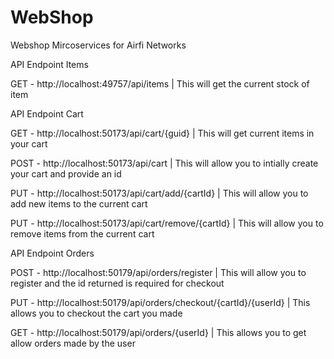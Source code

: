 # WebShop
Webshop Mircoservices for Airfi Networks


API Endpoint Items 

GET - http://localhost:49757/api/items | This will get the current stock of item

API Endpoint Cart 

GET - http://localhost:50173/api/cart/{guid} | This will get current items in your cart 

POST - http://localhost:50173/api/cart | This will allow you to intially create your cart and provide an id

PUT - http://localhost:50173/api/cart/add/{cartId} | This will allow you to add new items to the current cart 

PUT - http://localhost:50173/api/cart/remove/{cartId} | This will allow you to remove items from the current cart 

API Endpoint Orders

POST - http://localhost:50179/api/orders/register | This will allow you to register and the id returned is required for checkout

PUT - http://localhost:50179/api/orders/checkout/{cartId}/{userId} | This allows you to checkout the cart you made 

GET - http://localhost:50179/api/orders/{userId} | This allows you to get allow orders made by the user


